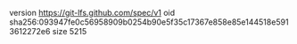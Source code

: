 version https://git-lfs.github.com/spec/v1
oid sha256:093947fe0c56958909b0254b90e5f35c17367e858e85e144518e5913612272e6
size 5215
